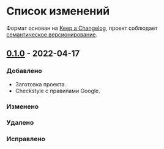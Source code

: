 # Список изменений

Формат основан на [Keep a Changelog](https://keepachangelog.com/ru/1.0.0/),
проект соблюдает [семантическое версионирование](https://semver.org/lang/ru/).

## [0.1.0] - 2022-04-17
### Добавлено
- Заготовка проекта.
- Checkstyle с правилами Google.
### Изменено
### Удалено
### Исправлено

<!--
## [0.z.q] - yyyy-mm-dd
### Добавлено
### Изменено
### Удалено
### Исправлено
-->
[0.1.0]: https://gitlab.study.htc-cs.com/root/java/java-22-1/-/tags/Yuriy.Krasnoperov-v0.1.0